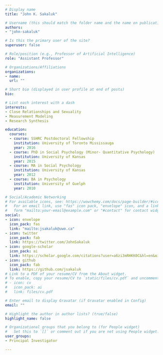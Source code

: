 ```yaml
---
# Display name
title: "John K. Sakaluk"

# Username (this should match the folder name and the name on publications)
authors:
- "john-sakaluk"

# Is this the primary user of the site?
superuser: false

# Role/position (e.g., Professor of Artificial Intelligence)
role: "Assistant Professor"

# Organizations/Affiliations
organizations:
- name: 
  url: ""

# Short bio (displayed in user profile at end of posts)
bio: 

# List each interest with a dash
interests:
- Close Relationships and Sexuality
- Measurement Modeling
- Research Synthesis

education:
  courses:
  - course: SSHRC Postdoctoral Fellowship
    institution: University of Toronto Mississauga
    year: 2016
  - course: PhD in Social Psychology (Minor- Quantitative Psychology)
    institution: University of Kansas
    year: 2015
  - course: MA in Social Psychology
    institution: University of Kansas
    year: 2012
  - course: BA in Psychology
    institution: University of Guelph
    year: 2010

# Social/Academic Networking
# For available icons, see: https://wowchemy.com/docs/page-builder/#icons
#   For an email link, use "fas" icon pack, "envelope" icon, and a link in the
#   form "mailto:your-email@example.com" or "#contact" for contact widget.
social:
- icon: envelope
  icon_pack: fas
  link: "mailto:jsakaluk@uwo.ca"
- icon: twitter
  icon_pack: fab
  link: https://twitter.com/JohnSakaluk
- icon: google-scholar
  icon_pack: ai
  link: https://scholar.google.com/citations?user=a6zi3mRHKK0C&hl=en&oi=ao
- icon: github
  icon_pack: fab
  link: https://github.com/jsakaluk
# Link to a PDF of your resume/CV from the About widget.
# To enable, copy your resume/CV to `static/files/cv.pdf` and uncomment the lines below.
# - icon: cv
#   icon_pack: ai
#   link: files/cv.pdf

# Enter email to display Gravatar (if Gravatar enabled in Config)
email: ""

# Highlight the author in author lists? (true/false)
highlight_name: false

# Organizational groups that you belong to (for People widget)
#   Set this to `[]` or comment out if you are not using People widget.
user_groups:
- Principal Investigator

---
```

